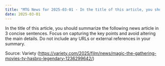 ```yaml
---
title: "MTG News for 2025-03-01 - In the title of this article, you should summarize..."
date: 2025-03-01
---
```


In the title of this article, you should summarize the following news article in 3 concise sentences. Focus on capturing the key points and avoid altering the main details. Do not include any URLs or external references in your summary.

Source: Variety (https://variety.com/2025/film/news/magic-the-gathering-movies-tv-hasbro-legendary-1236299642/)
